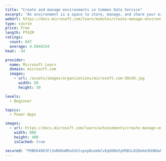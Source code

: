 ```yaml
---
title: "Create and manage environments in Common Data Service"
excerpt: "An environment is a space to store, manage, and share your organization's business data that is stored within an instance of a Common Data Service database.  You can set up one or many environments, depending on the needs of your organization. This module explores these environments and how you can use them with instances of Common Data Service databases."
webUrl: https://docs.microsoft.com/learn/modules/create-manage-environments/
type: course
price: Free
length: PT42M
ratings:
  count: 847
  average: 4.5844154
heat: -34

provider:
  name: Microsoft Learn
  domain: microsoft.com
  images:
    - url: /assets/images/organizations/microsoft.com-50x50.jpg
      width: 50
      height: 50

levels:
  - Beginner

topics:
  - Power Apps

images:
  - url: https://docs.microsoft.com/learn/achievements/create-manage-environments-social.png
    width: 800
    height: 400
    isCached: true

secured: "FRBhK49OJFi3oROOa0RxG3nlvpxp8unmkCvEqGU8e5yH5B1L828okm3GhBXwkccD06qzh77Y7ZJSVUC5sWyDrUbeSHQSluerccW+aP5Z+TaM3L1KR9M+8aJhRrTY1DdoJxgpXlCmsskNfkEW/RyCrMBjX9MAmG6ZP/+17xjQXFN+8F6jwe8wJqIQjKXZkS1Qi20+uBKYTOndxlWNnIbQDjQ+BhqOB95yxx6va/JRcgaiS/3elsMlA/t1wiiYd83gdd0u7gKeyy3deP1CLWfXi4JZiTa879N1mLEdL+s6EKODntHef6qWDaVDQU480nKNBQBRAVmGSLGM70n4cYd9afaanyq8y46M1ugupwz+Pzj/JLbn/uxDTUxNTa6e96NpRyVAoK9eL3mLVCYk8xc55uPRDvCRE5LtbksuXfI+aJo=;2EHMhxsYekv9LpfF6rURhg=="
---
```


